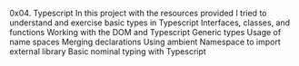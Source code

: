 0x04. Typescript
In this project with the resources provided I tried to understand and exercise basic types in Typescript 
Interfaces, classes, and functions
Working with the DOM and Typescript
Generic types
Usage of name spaces
Merging declarations
Using ambient Namespace to import external library
Basic nominal typing with Typescript
